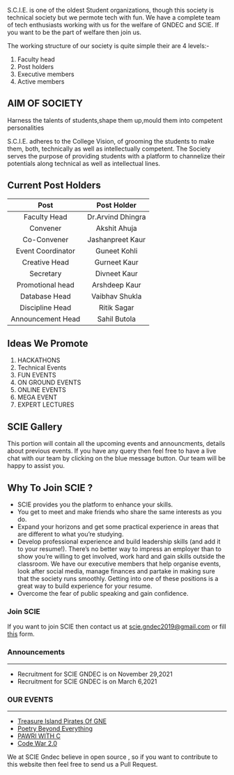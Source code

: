 S.C.I.E. is one of the oldest Student organizations, though this society is technical society but we permote  tech with fun. We have a complete team of tech enthusiasts working with us for the welfare of GNDEC and SCIE. If you want to be the part of welfare then join us.

The working structure of our society is quite simple their are 4 levels:-
1. Faculty head
2. Post holders
3. Executive members
4. Active members

## AIM OF SOCIETY

Harness the talents of students,shape them up,mould them into competent personalities

S.C.I.E. adheres to the College Vision, of grooming the students to make them, both, technically as well as intellectually competent. The Society serves the purpose of providing students with a platform to channelize their potentials along technical as well as intellectual lines.

## Current Post Holders


| Post              | Post Holder       | 
| :----:            | :----:            |
| Faculty Head      | Dr.Arvind Dhingra |
| Convener          | Akshit Ahuja      |
| Co-Convener       | Jashanpreet Kaur  |
| Event Coordinator | Guneet Kohli      |
| Creative Head     | Gurneet Kaur      |
| Secretary         | Divneet Kaur      |
| Promotional head  | Arshdeep Kaur     |
| Database Head     | Vaibhav Shukla    |
| Discipline Head   | Ritik Sagar       |
| Announcement Head | Sahil Butola      |

## Ideas We Promote
1. HACKATHONS
2. Technical Events
3. FUN EVENTS
4. ON GROUND EVENTS
5. ONLINE EVENTS
6. MEGA EVENT
7. EXPERT LECTURES

## SCIE Gallery
This portion will contain all the upcoming events and announcments, details about previous events. If you have any query then feel free to have a live chat with our team by clicking on the blue message button. Our team will be happy to assist you.

## Why To Join SCIE ?
* SCIE provides you the platform to enhance your skills. 
* You get to meet and make friends who share the same interests as you do.
* Expand your horizons and get some practical experience in areas that are different to what you’re studying.
* Develop professional experience and build leadership skills (and add it to your resume!). There’s no better way to impress an employer than to show you’re willing to get involved, work hard and gain skills outside the classroom.  We have our executive members that help organise events, look after  social media, manage finances and partake in making sure that the society runs smoothly. Getting into one of these positions is a great way to build experience for your resume. 
* Overcome the fear of public speaking and gain confidence.

### Join SCIE
If you want to join SCIE then contact us at [scie.gndec2019@gmail.com](mailto:scie.gndec2019@gmail.com) or fill [this](https://docs.google.com/forms/d/e/1FAIpQLSer6BAHSkVaaZ9T4v_Ez9bT7CAnL1DPhcWXXsBwWLQ-JCnn6A/viewform) form. 

### Announcements
---
* Recruitment for SCIE GNDEC is on November 29,2021
* Recruitment for SCIE GNDEC is on March 6,2021

### OUR EVENTS
---
* [Treasure Island Pirates Of GNE](/events/piratesofgne)
* [Poetry Beyond  Everything](/)
* [PAWRI WITH C](/events/pawriwithc)
* [Code War 2.0](/events/codewar2)

We at SCIE Gndec believe in open source , so if you want to contribute to this website then feel free to send us a Pull Request. 





